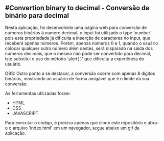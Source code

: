 ## #Convertion binary to decimal - Conversão de binário para decimal


Nesta aplicação, foi desenvolvido uma página web para conversão de números binários à numero decimal, o input foi utilizado o type 'number' pois esta propriedade já dificulta a inserção de caracteres no input, que receberá apenas números. Porém, apenas números 0 e 1, quando o usuário colocar qualquer outro número além destes, será disparado na saída dos números decimais, que o mesmo não pode ser convertido para decimal, isto substitui o uso do método 'alert( )' que dificulta a experiência do usuário.

OBS: Outro ponto a se destacar, a conversão ocorre com apenas 8 dígitos binários, mostrando ao usuário de forma amigável que é o limite da sua conversão.

As ferramentas utilizadas foram:

- HTML
- CSS
- JAVASCRIPT

Para executar o código, é preciso apenas que clone este repositório e abra-o o arquivo 'index.html' em um navegador, segue abaixo um gif da aplicação.
